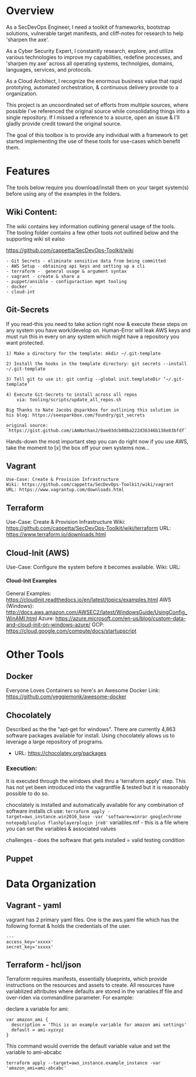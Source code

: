 # Overview

As a SecDevOps Engineer, I need a toolkit of frameworks, bootstrap 
solutions, vulnerable target manifests, and cliff-notes for research 
to help 'sharpen the axe'.

As a Cyber Security Expert, I constantly research, explore, and 
utilize various technologies to improve my capabilities, redefine
processes, and 'sharpen my axe' across all operating systems, 
technolgies, domains, languages, services, and protocols.
  
As a Cloud Architect, I recognize the enormous business value that rapid 
prototying, automated orchestration, & continuous delivery provide to a 
organization. 

This project is an uncoordinated set of efforts from multiple sources, 
where possible I've referenced the original source while consolidating 
things into a single repository.  If I missed a reference to a source, 
open an issue & I'll gladly provide credit toward the original source. 

The goal of this toolbox is to provide any individual with a framework
to get started implementing the use of these tools for use-cases which
benefit them.
 
# Features
The tools below require you download/install them on your target system(s)
before using any of the examples in the folders.  

## Wiki Content:
 The wiki contains key information outlining general usage of the tools.  
 The tooling folder contains a few other tools not outlined below and 
 the supporting wiki sit ealso 
 
 https://github.com/cappetta/SecDevOps-Toolkit/wiki
 
    - Git Secrets - eliminate sensitive data from being committed
    - AWS Setup - obtaining api keys and setting up a cli
    - terraform -  general usage & argument syntax
    - vagrant - create & share a
    - puppet/ansible - configuraction mgmt tooling
    - docker -
    - cloud-int
    
## Git-Secrets
    
If you read-this you need to take action right now & execute these steps
on any system you have work/develop on.  Human-Error will leak AWS keys 
and must run this in every on any system which might have a repository 
you want protected.

    1) Make a directory for the template: mkdir ~/.git-template

    2) Install the hooks in the template directory: git secrets --install ~/.git-template

    3) Tell git to use it: git config --global init.templateDir ’~/.git-template’

    4) Execute Git-Secrets to install across all repos 
        via: tooling/scripts/update_all_repos.sh
        
    Big Thanks to Nate Jacobs @sparkbox for outlining this solution in 
    his blog: https://seesparkbox.com/foundry/git_secrets
    
    original source: `https://gist.github.com/iAmNathanJ/0ae03dcb08ba222d36346b138e83bfdf`

Hands-down the most important step you can do right now if you use
AWS, take the moment to [x] the box off your own systems now...

    
## Vagrant 
    Use-Case: Create & Provision Infrastructure
    Wiki: https://github.com/cappetta/SecDevOps-Toolkit/wiki/vagrant
    URL: https://www.vagrantup.com/downloads.html

## Terraform
Use-Case: Create & Provision Infrastructure
Wiki: https://github.com/cappetta/SecDevOps-Toolkit/wiki/terraform
URL: https://www.terraform.io/downloads.html

## Cloud-Init (AWS)
Use-Case: Configure the system before it becomes available.
Wiki: 
URL: 

#### Cloud-Init Examples
General Examples: https://cloudinit.readthedocs.io/en/latest/topics/examples.html
AWS (Windows): http://docs.aws.amazon.com/AWSEC2/latest/WindowsGuide/UsingConfig_WinAMI.html 
Azure: https://azure.microsoft.com/en-us/blog/custom-data-and-cloud-init-on-windows-azure/
GCP: https://cloud.google.com/compute/docs/startupscript
    
# Other Tools
## Docker
Everyone Loves Containers so here's an Awesome Docker Link: 
https://github.com/veggiemonk/awesome-docker


## Chocolately  
Described as the the "apt-get for windows".  There are currently 4,863 
software packages available for install.  Using chocolately allows us to
leverage a large repository of programs.  

* URL: https://chocolatey.org/packages



### Execution:
It is executed through the windows shell thru a 'terraform apply' step. 
This has not yet been introduced into the vagrantfile & tested but it is
reasonably possible to do so.
 

chocolately is installed and automatically available for any combination of software installs
cli use: ```terraform apply -target=aws_instance.win2016_base -var 'software=winrar googlechrome notepadplusplus flashplayerplugin jre8'```
variables.mf - this is a file where you can set the variables & associated values


challenges - does the software that gets installed = valid testing condition

## Puppet


# Data Organization

## Vagrant - yaml

vagrant has 2 primary yaml files.  One is the aws.yaml file which has the following format & holds the credentials of the user.
```
---
access_key='xxxxx'
secret_key='xxxxx'
```

## Terraform - hcl/json 
Terraform requires manifests, essentially blueprints, which provide instructions on the resources and assets to create.  All resources have variablized attributes where defaults are stored in the variables.tf file and over-riden via commandline parameter.  For example:

declare a variable for ami:
```
var amazon_ami {
  description = 'This is an example variable for amazon ami settings'
  default = ami-xyzxyz
}
```

This command would override the default variable value and set the variable to ami-abcabc
```
terraform apply --target=aws_instance.example_instance -var 'amazon_ami=ami-abcabc'
```
